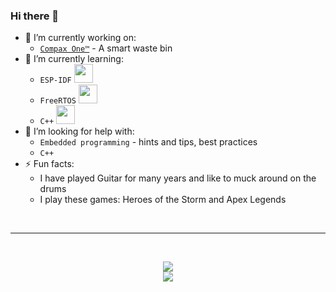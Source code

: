 ### Hi there 👋

- 🔭 I’m currently working on:
  - [`Compax One™`][company-link] - A smart waste bin
- 🌱 I’m currently learning: 
  - `ESP-IDF` [<img width="30px" src="https://domoticx.com/wp-content/uploads/2016/12/ESP32-chip-icon.png"/>][esp-idf-link]
  - `FreeRTOS` [<img height="29.7px" src="https://upload.wikimedia.org/wikipedia/commons/thumb/e/e3/Freertos.svg/1200px-Freertos.svg.png"/>][freertos-link]
  - `C++` <img width="30px" src="https://upload.wikimedia.org/wikipedia/commons/thumb/1/18/ISO_C%2B%2B_Logo.svg/306px-ISO_C%2B%2B_Logo.svg.png"/>
- 🤔 I’m looking for help with: 
  - `Embedded programming` - hints and tips, best practices
  - `C++`
- ⚡ Fun facts:
  - I have played Guitar for many years and like to muck around on the drums
  - I play these games: Heroes of the Storm and Apex Legends

<br>

---

<br>

<p align="center">
<img src="https://github-readme-stats.vercel.app/api?username=ElliottWaterman&theme=dracula&hide_border=true&show_icons=true&count_private=true"/>
<br>
<img src="https://github-readme-stats.vercel.app/api/top-langs/?username=ElliottWaterman&theme=dracula&hide_border=true&hide=C%23,ShaderLab&card_width=495"/>
</p>

<br>


<!-- Links -->
[company-link]: https://www.compax.no/ "Compax Solutions website"
[esp-idf-link]: https://github.com/espressif/esp-idf "ESP-IDF"
[freertos-link]: https://www.freertos.org/ "FreeRTOS"

<!--
**ElliottWaterman/ElliottWaterman** is a ✨ _special_ ✨ repository because its `README.md` (this file) appears on your GitHub profile.

Here are some ideas to get you started:

- 🔭 I’m currently working on ...
- 🌱 I’m currently learning ...
- 👯 I’m looking to collaborate on ...
- 🤔 I’m looking for help with ...
- 💬 Ask me about ...
- 📫 How to reach me: ...
- 😄 Pronouns: ...
- ⚡ Fun fact: ...
-->
